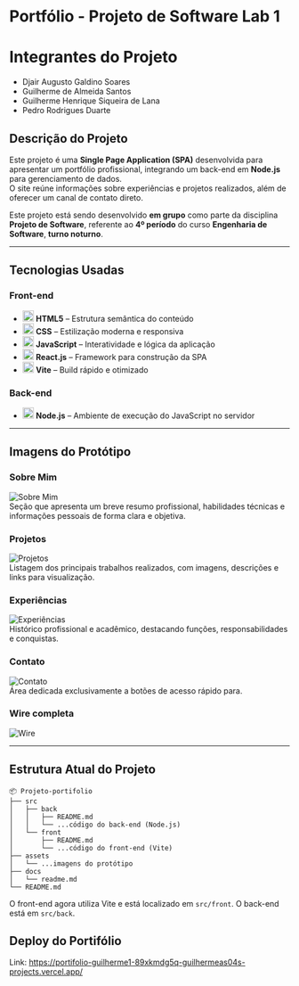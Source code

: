 # Portfólio - Projeto de Software Lab 1

# Integrantes do Projeto
- Djair Augusto Galdino Soares
- Guilherme de Almeida Santos
- Guilherme Henrique Siqueira de Lana
- Pedro Rodrigues Duarte
## Descrição do Projeto
Este projeto é uma **Single Page Application (SPA)** desenvolvida para apresentar um portfólio profissional, integrando um back-end em **Node.js** para gerenciamento de dados.  
O site reúne informações sobre experiências e projetos realizados, além de oferecer um canal de contato direto.  

Este projeto está sendo desenvolvido **em grupo** como parte da disciplina **Projeto de Software**, referente ao **4º período** do curso **Engenharia de Software**, **turno noturno**.

---

## Tecnologias Usadas

### Front-end
- <img src="https://cdn.jsdelivr.net/gh/devicons/devicon/icons/html5/html5-original.svg" alt="HTML5" width="20"/> **HTML5** – Estrutura semântica do conteúdo  
- <img src="https://cdn.jsdelivr.net/gh/devicons/devicon/icons/css3/css3-original.svg" alt="CSS3" width="20"/> **CSS** – Estilização moderna e responsiva  
- <img src="https://cdn.jsdelivr.net/gh/devicons/devicon/icons/javascript/javascript-original.svg" alt="JavaScript" width="20"/> **JavaScript** – Interatividade e lógica da aplicação  
- <img src="https://cdn.jsdelivr.net/gh/devicons/devicon/icons/react/react-original.svg" alt="React" width="20"/> **React.js** – Framework para construção da SPA  
- <img src="https://cdn.jsdelivr.net/gh/devicons/devicon/icons/vite/vite-original.svg" alt="Vite" width="20"/> **Vite** – Build rápido e otimizado  

### Back-end
- <img src="https://cdn.jsdelivr.net/gh/devicons/devicon/icons/nodejs/nodejs-original.svg" alt="Node.js" width="20"/> **Node.js** – Ambiente de execução do JavaScript no servidor  

---

## Imagens do Protótipo

### Sobre Mim
![Sobre Mim](./assets/prototipo-sobre.jpeg)  
Seção que apresenta um breve resumo profissional, habilidades técnicas e informações pessoais de forma clara e objetiva.

### Projetos
![Projetos](./assets/prototipo-projetos.jpeg)  
Listagem dos principais trabalhos realizados, com imagens, descrições e links para visualização.

### Experiências
![Experiências](./assets/prototipo-experiencias.jpeg)  
Histórico profissional e acadêmico, destacando funções, responsabilidades e conquistas.

### Contato
![Contato](./assets/prototipo-contato.jpeg)  
Área dedicada exclusivamente a botões de acesso rápido para.

### Wire completa
![Wire](./assets/wire.jpeg) 

---

## Estrutura Atual do Projeto
```plaintext
📦 Projeto-portifolio
├── src
│   ├── back
│   │   ├── README.md
│   │   └── ...código do back-end (Node.js)
│   └── front
│       ├── README.md
│       └── ...código do front-end (Vite)
├── assets
│   └── ...imagens do protótipo
├── docs
│   └── readme.md
└── README.md
```

O front-end agora utiliza Vite e está localizado em `src/front`. O back-end está em `src/back`.

## Deploy do Portifólio
Link: https://portifolio-guilherme1-89xkmdg5q-guilhermeas04s-projects.vercel.app/
